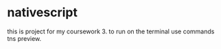 # nativescript 
this is project for my coursework 3.
to run on the terminal use commands tns preview.
